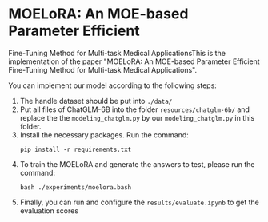 # MOELoRA: An MOE-based Parameter Efficient

Fine-Tuning Method for Multi-task Medical
ApplicationsThis is the implementation of the paper "MOELoRA: An MOE-based Parameter Efficient Fine-Tuning Method for Multi-task Medical Applications".

You can implement our model according to the following steps:

1. The handle dataset should be put into `./data/`
2. Put all files of ChatGLM-6B into the folder `resources/chatglm-6b/` and replace the the `modeling_chatglm.py` by our `modeling_chatglm.py` in this folder.
3. Install the necessary packages. Run the command:
   ```
   pip install -r requirements.txt
   ```
4. To train the MOELoRA and generate the answers to test, please run the command:
   ```
   bash ./experiments/moelora.bash
   ```
5. Finally, you can run and configure the `results/evaluate.ipynb` to get the evaluation scores
